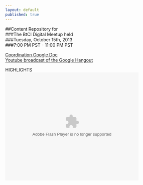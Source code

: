 ```yaml
---
layout: default
published: true
---  
```

##Content Repository for  
###The BtCI Digital Meetup held  
###Tuesday, October 15th, 2013  
###7:00 PM PST - 11:00 PM PST  
  
[Coordination Google Doc](https://docs.google.com/spreadsheet/ccc?key=0Aqe_OvhjNeDPdHdOMkFDeDJvTE9FRmlSSk5xcTVLZWc&usp=sharing)  
[Youtube broadcast of the Google Hangout](http://www.youtube.com/watch?v=RiJvSKwn3nE&feature=share)

HIGHLIGHTS
<object width="425" height="344"><param name="movie" value="http://swf.tubechop.com/tubechop.swf?vurl=RiJvSKwn3nE&start=4720&end=4927&cid=1571710"></param><embed src="http://swf.tubechop.com/tubechop.swf?vurl=RiJvSKwn3nE&start=4720&end=4927&cid=1571710" type="application/x-shockwave-flash" allowfullscreen="true" width="425" height="344"></embed></object>
